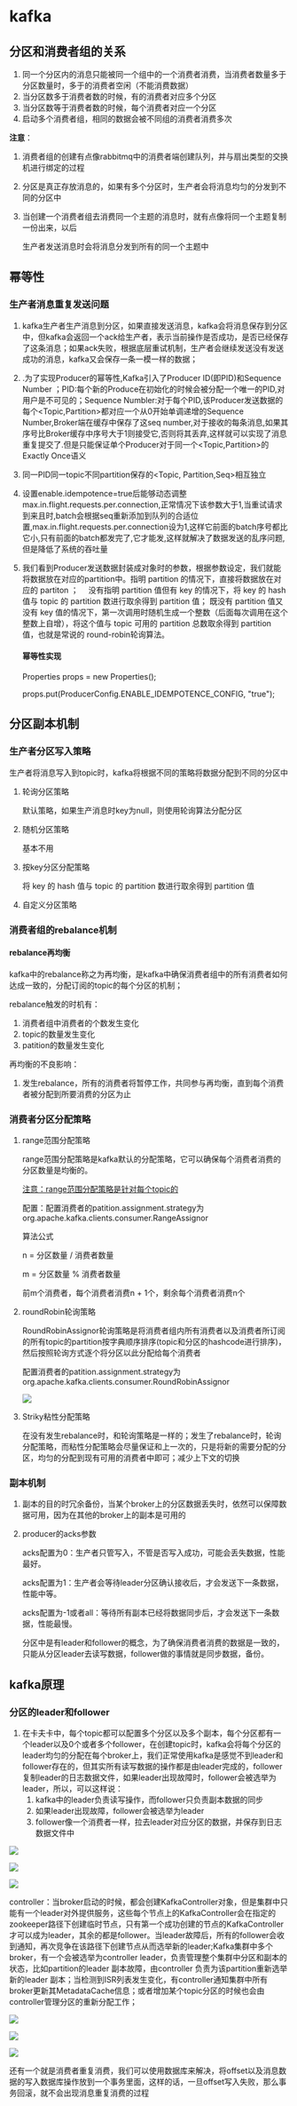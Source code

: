 # kafka

## 分区和消费者组的关系

1. 同一个分区内的消息只能被同一个组中的一个消费者消费，当消费者数量多于分区数量时，多于的消费者空闲（不能消费数据）
2. 当分区数多于消费者数的时候，有的消费者对应多个分区
3. 当分区数等于消费者数的时候，每个消费者对应一个分区
4. 启动多个消费者组，相同的数据会被不同组的消费者消费多次

**注意**：

1. 消费者组的创建有点像rabbitmq中的消费者端创建队列，并与扇出类型的交换机进行绑定的过程

2. 分区是真正存放消息的，如果有多个分区时，生产者会将消息均匀的分发到不同的分区中

3. 当创建一个消费者组去消费同一个主题的消息时，就有点像将同一个主题复制一份出来，以后

   生产者发送消息时会将消息分发到所有的同一个主题中

## 幂等性

###     生产者消息重复发送问题

1. kafka生产者生产消息到分区，如果直接发送消息，kafka会将消息保存到分区中，但kafka会返回一个ack给生产者，表示当前操作是否成功，是否已经保存了这条消息；如果ack失败，根据底层重试机制，生产者会继续发送没有发送成功的消息，kafka又会保存一条一模一样的数据；

2. .为了实现Producer的幂等性,Kafka引入了Producer ID(即PID)和Sequence Number ；PID:每个新的Produce在初始化的时候会被分配一个唯一的PID,对用户是不可见的；Sequence Numbler:对于每个PID,该Producer发送数据的每个<Topic,Partition>都对应一个从0开始单调递增的Sequence Number,Broker端在缓存中保存了这seq number,对于接收的每条消息,如果其序号比Broker缓存中序号大于1则接受它,否则将其丢弃,这样就可以实现了消息重复提交了.但是只能保证单个Producer对于同一个<Topic,Partition>的Exactly Once语义
   
3. 同一PID同一topic不同partition保存的<Topic, Partition,Seq>相互独立

4. 设置enable.idempotence=true后能够动态调整max.in.flight.requests.per.connection,正常情况下该参数大于1,当重试请求到来且时,batch会根据seq重新添加到队列的合适位置,max.in.flight.requests.per.connection设为1,这样它前面的batch序号都比它小,只有前面的batch都发完了,它才能发,这样就解决了数据发送的乱序问题,但是降低了系统的吞吐量
   
4. 我们看到Producer发送数据封装成对象时的参数，根据参数设定，我们就能将数据放在对应的partition中。指明 partition 的情况下，直接将数据放在对应的 partiton ；
    没有指明 partition 值但有 key 的情况下，将 key 的 hash 值与 topic 的 partition 数进行取余得到 partition 值；
   既没有 partition 值又没有 key 值的情况下，第一次调用时随机生成一个整数（后面每次调用在这个整数上自增），将这个值与 topic 可用的 partition 总数取余得到 partition 值，也就是常说的 round-robin轮询算法。
   
   #### 幂等性实现

   Properties props = new Properties();

    props.put(ProducerConfig.ENABLE_IDEMPOTENCE_CONFIG, "true");


## 分区副本机制

### 生产者分区写入策略

生产者将消息写入到topic时，kafka将根据不同的策略将数据分配到不同的分区中

1. 轮询分区策略

   默认策略，如果生产消息时key为null，则使用轮询算法分配分区

2. 随机分区策略

   基本不用

3. 按key分区分配策略

   将 key 的 hash 值与 topic 的 partition 数进行取余得到 partition 值

4. 自定义分区策略

### 消费者组的rebalance机制

#### rebalance再均衡

kafka中的rebalance称之为再均衡，是kafka中确保消费者组中的所有消费者如何达成一致的，分配订阅的topic的每个分区的机制；

rebalance触发的时机有：

1. 消费者组中消费者的个数发生变化
2. topic的数量发生变化
3. patition的数量发生变化

再均衡的不良影响：

1. 发生rebalance，所有的消费者将暂停工作，共同参与再均衡，直到每个消费者被分配到所要消费的分区为止

### 消费者分区分配策略

1. range范围分配策略

   range范围分配策略是kafka默认的分配策略，它可以确保每个消费者消费的分区数量是均衡的。

   <u>注意：range范围分配策略是针对每个topic的</u>

   配置：配置消费者的patition.assignment.strategy为org.apache.kafka.clients.consumer.RangeAssignor

   算法公式

    n = 分区数量 / 消费者数量

   m = 分区数量 % 消费者数量

   前m个消费者，每个消费者消费n + 1个，剩余每个消费者消费n个

2. roundRobin轮询策略

   RoundRobinAssignor轮询策略是将消费者组内所有消费者以及消费者所订阅的所有topic的partition按字典顺序排序(topic和分区的hashcode进行排序)，然后按照轮询方式逐个将分区以此分配给每个消费者

   配置消费者的patition.assignment.strategy为org.apache.kafka.clients.consumer.RoundRobinAssignor

   ![](C:\xinao\mySomeFiles\myImg\kafka消费者轮询策略图.png)

3. Striky粘性分配策略

   在没有发生rebalance时，和轮询策略是一样的；发生了rebalance时，轮询分配策略，而粘性分配策略会尽量保证和上一次的，只是将新的需要分配的分区，均匀的分配到现有可用的消费者中即可；减少上下文的切换


### 副本机制

1. 副本的目的时冗余备份，当某个broker上的分区数据丢失时，依然可以保障数据可用，因为在其他的broker上的副本是可用的

2. producer的acks参数

   acks配置为0：生产者只管写入，不管是否写入成功，可能会丢失数据，性能最好。

   acks配置为1：生产者会等待leader分区确认接收后，才会发送下一条数据，性能中等。

   acks配置为-1或者all：等待所有副本已经将数据同步后，才会发送下一条数据，性能最慢。

   分区中是有leader和follower的概念，为了确保消费者消费的数据是一致的，只能从分区leader去读写数据，follower做的事情就是同步数据，备份。

## kafka原理

### 分区的leader和follower

1. 在卡夫卡中，每个topic都可以配置多个分区以及多个副本，每个分区都有一个leader以及0个或者多个follower，在创建topic时，kafka会将每个分区的leader均匀的分配在每个broker上，我们正常使用kafka是感觉不到leader和follower存在的，但其实所有读写数据的操作都是由leader完成的，follower复制leader的日志数据文件，如果leader出现故障时，follower会被选举为leader，所以，可以这样说：
   1. kafka中的leader负责读写操作，而follower只负责副本数据的同步
   2. 如果leader出现故障，follower会被选举为leader
   3. follower像一个消费者一样，拉去leader对应分区的数据，并保存到日志数据文件中

![](C:\xinao\mySomeFiles\myImg\kafka原理.png)

![](C:\xinao\mySomeFiles\myImg\kafka_AR.png)

![](C:\xinao\mySomeFiles\myImg\kafka_leader选举.png)

controller：当broker启动的时候，都会创建KafkaController对象，但是集群中只能有一个leader对外提供服务，这些每个节点上的KafkaController会在指定的zookeeper路径下创建临时节点，只有第一个成功创建的节点的KafkaController才可以成为leader，其余的都是follower。当leader故障后，所有的follower会收到通知，再次竞争在该路径下创建节点从而选举新的leader;Kafka集群中多个broker，有一个会被选举为controller leader，负责管理整个集群中分区和副本的状态，比如partition的leader 副本故障，由controller 负责为该partition重新选举新的leader 副本；当检测到ISR列表发生变化，有controller通知集群中所有broker更新其MetadataCache信息；或者增加某个topic分区的时候也会由controller管理分区的重新分配工作；

![](C:\xinao\mySomeFiles\myImg\kafka读写流程.png)



![](C:\xinao\mySomeFiles\myImg\kafka消息不丢失.png)

![](C:\xinao\mySomeFiles\myImg\消费者消息不丢失.png)

​			还有一个就是消费者重复消费，我们可以使用数据库来解决，将offset以及消息数据的写入数据库操作放到一个事务里面，这样的话，一旦offset写入失败，那么事务回滚，就不会出现消息重复消费的过程

   

   



